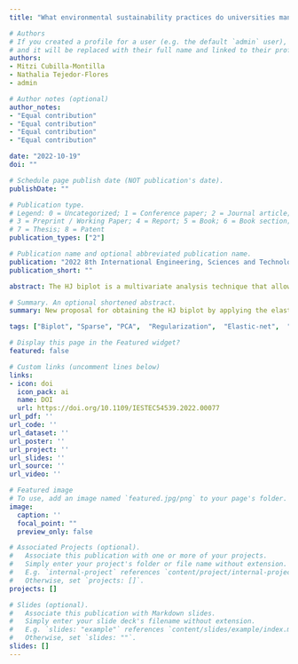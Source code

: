 ```yaml
---
title: "What environmental sustainability practices do universities manage for sustainable development"

# Authors
# If you created a profile for a user (e.g. the default `admin` user), write the username (folder name) here 
# and it will be replaced with their full name and linked to their profile.
authors:
- Mitzi Cubilla-Montilla
- Nathalia Tejedor-Flores
- admin

# Author notes (optional)
author_notes:
- "Equal contribution"
- "Equal contribution"
- "Equal contribution"
- "Equal contribution"

date: "2022-10-19"
doi: ""

# Schedule page publish date (NOT publication's date).
publishDate: ""

# Publication type.
# Legend: 0 = Uncategorized; 1 = Conference paper; 2 = Journal article;
# 3 = Preprint / Working Paper; 4 = Report; 5 = Book; 6 = Book section;
# 7 = Thesis; 8 = Patent
publication_types: ["2"]

# Publication name and optional abbreviated publication name.
publication: "2022 8th International Engineering, Sciences and Technology Conference (IESTEC)"
publication_short: ""

abstract: The HJ biplot is a multivariate analysis technique that allows us to represent both individuals and variables in a space of reduced dimensions. To adapt this approach to massive datasets, it is necessary to implement new techniques that are capable of reducing the dimensionality of the data and improving interpretation. Therefore, we propose a modern approach to obtaining the HJ biplot called the elastic net HJ biplot, which applies the elastic net penalty to improve the interpretation of the results. It is a novel algorithm in the sense that it is the first attempt within the biplot family in which regularization methods are used to obtain modified loadings to optimise the results. As a complement to the proposed method, and to give practical support to it, a package has been developed in the R language called SparseBiplots. This package fills a gap that exists in the context of the HJ biplot through penalized techniques since in addition to the elastic net, it also includes the ridge and lasso to obtain the HJ biplot. To complete the study, a practical comparison is made with the standard HJ biplot and the disjoint biplot, and some results common to these methods are analysed. 

# Summary. An optional shortened abstract.
summary: New proposal for obtaining the HJ biplot by applying the elastic net penalty to improve the interpretation of the results.

tags: ["Biplot", "Sparse", "PCA",  "Regularization",  "Elastic-net",  "Multivariate Analysis",  "R Software", "TCGA", "Breast Cancer"]

# Display this page in the Featured widget?
featured: false

# Custom links (uncomment lines below)
links:
- icon: doi
  icon_pack: ai
  name: DOI
  url: https://doi.org/10.1109/IESTEC54539.2022.00077
url_pdf: ''
url_code: ''
url_dataset: ''
url_poster: ''
url_project: ''
url_slides: ''
url_source: ''
url_video: ''

# Featured image
# To use, add an image named `featured.jpg/png` to your page's folder. 
image:
  caption: ''
  focal_point: ""
  preview_only: false

# Associated Projects (optional).
#   Associate this publication with one or more of your projects.
#   Simply enter your project's folder or file name without extension.
#   E.g. `internal-project` references `content/project/internal-project/index.md`.
#   Otherwise, set `projects: []`.
projects: []

# Slides (optional).
#   Associate this publication with Markdown slides.
#   Simply enter your slide deck's filename without extension.
#   E.g. `slides: "example"` references `content/slides/example/index.md`.
#   Otherwise, set `slides: ""`.
slides: []
---
```


